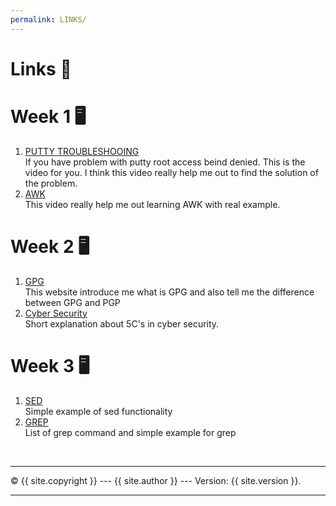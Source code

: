 ```yaml
---
permalink: LINKS/
---
```


# Links 📎

# Week 1 🖥️
1. [PUTTY TROUBLESHOOING](https://youtu.be/fySmXPg_Dc4) <br>
If you have problem with putty root access beind denied. This is the video for you. I think this video really help me out to find the solution of the problem.
2. [AWK](https://youtu.be/9YOZmI-zWok)<br>
This video really help me out learning AWK with real example.

# Week 2 🖥️
1. [GPG](https://www.goanywhere.com/blog/what-is-gpg)<br>
This website introduce me what is GPG and also tell me the difference between GPG and PGP
2. [Cyber Security](https://www.securelockandalarm.com/2022/06/22/what-are-the-5-cs-of-cyber-security/)<br>
Short explanation about 5C's in cyber security.

# Week 3 🖥️
1. [SED](https://www.geeksforgeeks.org/sed-command-in-linux-unix-with-examples/)<br>
Simple example of sed functionality
2. [GREP](https://www.geeksforgeeks.org/grep-command-in-unixlinux/)<br>
List of grep command and simple example for grep
<br>
<hr>
&copy; {{ site.copyright }} --- {{ site.author }} --- Version: {{ site.version }}.
<hr>
<br>
